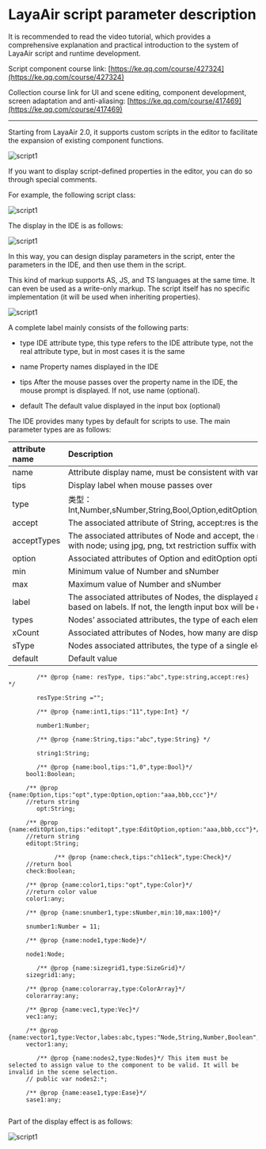 # LayaAir script parameter description

It is recommended to read the video tutorial, which provides a comprehensive explanation and practical introduction to the system of LayaAir script and runtime development.

Script component course link: [https://ke.qq.com/course/427324](https://ke.qq.com/course/427324)

Collection course link for UI and scene editing, component development, screen adaptation and anti-aliasing: [https://ke.qq.com/course/417469](https://ke.qq.com/course/417469)

----------

Starting from LayaAir 2.0, it supports custom scripts in the editor to facilitate the expansion of existing component functions.

![script1](img/5.jpg)

If you want to display script-defined properties in the editor, you can do so through special comments.

For example, the following script class:

![script1](img/script1.jpg)

The display in the IDE is as follows:

![script1](img/script2.jpg)

In this way, you can design display parameters in the script, enter the parameters in the IDE, and then use them in the script.

This kind of markup supports AS, JS, and TS languages ​​at the same time. It can even be used as a write-only markup. The script itself has no specific implementation (it will be used when inheriting properties).

![script1](img/script3.jpg)



A complete label mainly consists of the following parts:

- type 		IDE attribute type, this type refers to the IDE attribute type, not the real attribute type, but in most cases it is the same

- name  	Property names displayed in the IDE

- tips      	After the mouse passes over the property name in the IDE, the mouse prompt is displayed. If not, use name (optional).

- default	The default value displayed in the input box (optional)

 


The IDE provides many types by default for scripts to use. The main parameter types are as follows:

| attribute name	| Description	|
| :---------- | :--------------------------------------- |
| name    	| Attribute display name, must be consistent with variable name	|
| tips    	| Display label when mouse passes over	|
| type    	| 类型：Int,Number,sNumber,String,Bool,Option,editOption,Check,Color,ColorArray,Node,Nodes,Prefab,SizeGrid,Vec,Vector,Ease |
| accept  	| The associated attribute of String, accept:res is the receiving resource address	|
| acceptTypes | The associated attributes of Node and accept, the received type, such as using RevoluteJoint, PrismaticJoint, RigidBody with node; using jpg, png, txt restriction suffix with accept:res |
| option  	| Associated attributes of Option and editOption option: selectable list, such as aaa, bbb, ccc |
| min     	| Minimum value of Number and sNumber	|
| max     	| Maximum value of Number and sNumber	|
| label   	| The associated attributes of Nodes, the displayed attribute name (optional). If there is, the length will be determined based on labels. If not, the length input box will be displayed |
| types   	| Nodes’ associated attributes, the type of each element (optional)	|
| xCount  	| Associated attributes of Nodes, how many are displayed in the horizontal direction	|
| sType	| Nodes associated attributes, the type of a single element	|
| default 	|Default value	|

```
    	/** @prop {name: resType, tips:"abc",type:string,accept:res} */
    
    	resType:String ="";

    	/** @prop {name:int1,tips:"11",type:Int} */
    
    	number1:Number;

    	/** @prop {name:String,tips:"abc",type:String} */
   
    	string1:String;

    	/** @prop {name:bool,tips:"1,0",type:Bool}*/
   	 bool1:Boolean;

   	 /** @prop {name:Option,tips:"opt",type:Option,option:"aaa,bbb,ccc"}*/
   	 //return string
    	opt:String;

   	 /** @prop {name:editOption,tips:"editopt",type:EditOption,option:"aaa,bbb,ccc"}*/
   	 //return string
   	 editopt:String;

   			 /** @prop {name:check,tips:"ch11eck",type:Check}*/
   	 //return bool
   	 check:Boolean;

   	 /** @prop {name:color1,tips:"opt",type:Color}*/
   	 //return color value
   	 color1:any;

   	 /** @prop {name:snumber1,type:sNumber,min:10,max:100}*/
   	 
   	 snumber1:Number = 11;

   	 /** @prop {name:node1,type:Node}*/

   	 node1:Node;

    	/** @prop {name:sizegrid1,type:SizeGrid}*/
   	 sizegrid1:any;

   	 /** @prop {name:colorarray,type:ColorArray}*/
   	 colorarray:any;

   	 /** @prop {name:vec1,type:Vec}*/   
   	 vec1:any;

   	 /** @prop {name:vector1,type:Vector,labes:abc,types:"Node,String,Number,Boolean",xCount:2,sType:Number}*/
   	 vector1:any;

    	/** @prop {name:nodes2,type:Nodes}*/ This item must be selected to assign value to the component to be valid. It will be invalid in the scene selection.
   	 // public var nodes2:*;

   	 /** @prop {name:ease1,type:Ease}*/
   	 sase1:any;
   
```

Part of the display effect is as follows:

![script1](img/111.png)

